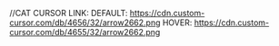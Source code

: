 //CAT CURSOR LINK:
DEFAULT:
https://cdn.custom-cursor.com/db/4656/32/arrow2662.png
HOVER:
https://cdn.custom-cursor.com/db/4655/32/arrow2662.png